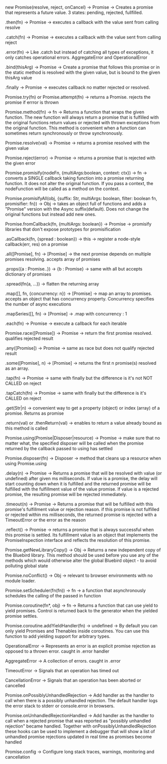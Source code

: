 new Promise(resolve, reject, onCancel) -> Promise
  -> Creates a promise that represents a future value. 3 states: pending, rejected, fullfilled.

.then(fn) -> Promise
  -> executes a callback with the value sent from calling resolve

.catch(fn) -> Promise
  -> executes a callback with the value sent from calling reject

.error(fn)
  -> Like .catch but instead of catching all types of exceptions, it only catches operational errors. AggregateError and OperationalError

.bind(thisArg) -> Promise
  -> Create a promise that follows this promise or in the static method is resolved with the given value, but is bound to the given thisArg value

.finally -> Promise
  -> executes callback no matter rejected or resolved.

Promise.try(fn) or Promise.attempt(fn)
  -> returns a Promise. rejects the promise if errror is thrown

Promise.method(fn) -> fn
  -> Returns a function that wraps the given function. The new function will always return a promise that is fulfilled with the original functions return values or rejected with thrown exceptions from the original function. This method is convenient when a function can sometimes return synchronously or throw synchronously.

Promise.resolve(val) -> Promise
  -> returns a promise resolved with the given value

Promise.reject(error) -> Promise
  -> returns a promise that is rejected with the given error

Promise.promisify(nodeFn, {multiArgs:boolean, context: ctx}) -> fn
  -> converts a SINGLE callback taking function into a promise returning function. It does not alter the original function. If you pass a context, the nodeFunction will be called as a method on the context.

Promise.promisifyAll(obj, {suffix: Str, multiArgs: boolean, filter: boolean fn, promisifier: fn}) -> Obj
  -> takes an object full of functions and adds a "Promise" version with the Async suffix(default). Does not change the original functions but instead add new ones.

Promise.fromCallback(fn, {multiArgs: boolean}) -> Promise
  -> promisify libraries that don't expose prototypes for promisification

.asCallback(fn, {spread : boolean}) -> this
  -> register a node-style callback(err, res) on a promise

.all([Promise], fn) -> [Promise]
  -> the next promise depends on multiple promises resolving. accepts array of promises

.props({a : Promise..}) -> {b : Promise}
  -> same with all but accepts dictionary of promises

.spread(fn(a, ...))
  -> flatten the returning array

.map([], fn, {concurrency: n}) -> [Promise]
  -> map an array to promises. accepts an object that has concurrency property. Concurrency specifies the number of async executions

.mapSeries([], fn) -> [Promise]
-> .map with concurrency : 1

.each(fn) -> Promise
  -> execute a callback for each iterable

Promise.race([Promise]) -> Promise
  -> return the first promise resolved. qualifies rejected result

.any([Promise]) -> Promise
  -> same as race but does not qualify rejected result

.some([Promise], n) -> [Promise]
  -> returns the first n promise(s) resolved as an array.

.tap(fn) -> Promise
  -> same with finally but the difference is it's not NOT CALLED on reject

.tapCatch(fn) -> Promise
  -> same with finally but the difference is it's CALLED on reject

.get(Str|n)
  -> convenient way to get a property (object) or index (array) of a promise. Returns as promise

.return(val) or .thenReturn(val)
  -> enables to return a value already bound as this method is called

Promise.using(Promise|Disposer|resource) -> Promise
  -> make sure that no matter what, the specified disposer will be called when the promise returned by the callback passed to using has settled

Promise.disposer(fn) -> Disposer
    ->  method that cleans up a resource when using Promise.using

.delay(n) -> Promise
  -> Returns a promise that will be resolved with value (or undefined) after given ms milliseconds. If value is a promise, the delay will start counting down when it is fulfilled and the returned promise will be fulfilled with the fulfillment value of the value promise. If value is a rejected promise, the resulting promise will be rejected immediately.

.timeout(n) -> Promise
  -> Returns a promise that will be fulfilled with this promise's fulfillment value or rejection reason.  if this promise is not fulfilled or rejected within ms milliseconds, the returned promise is rejected with a TimeoutError or the error as the reason

.reflect() -> Promise<PromiseInspection>
  ->  returns a promise that is always successful when this promise is settled. Its fulfillment value is an object that implements the PromiseInspection interface and reflects the resolution of this promise.

Promise.getNewLibraryCopy() -> Obj
  -> Returns a new independent copy of the Bluebird library. This method should be used before you use any of the methods which would otherwise alter the global Bluebird object - to avoid polluting global state

Promise.noConflict() -> Obj
  -> relevant to browser environments with no module loader.

Promise.setScheduler(fn(fn)) -> fn
  -> a function that asynchronously schedules the calling of the passed in function

Promise.coroutine(fn*, obj) -> fn
  -> Returns a function that can use yield to yield promises. Control is returned back to the generator when the yielded promise settles.

Promise.coroutine.addYieldHandler(fn) -> undefined
  -> By default you can only yield Promises and Thenables inside coroutines. You can use this function to add yielding support for arbitrary types.

OperationalError
  -> Represents an error is an explicit promise rejection as opposed to a thrown error. caught in .error handler

AggregateError
  -> A collection of errors. caught in .error

TimeoutError
  -> Signals that an operation has timed out

CancellationError
  -> Signals that an operation has been aborted or cancelled

Promise.onPossiblyUnhandledRejection
  -> Add handler as the handler to call when there is a possibly unhandled rejection. The default handler logs the error stack to stderr or console.error in browsers.

Promise.onUnhandledRejectionHandled
  -> Add handler as the handler to call when a rejected promise that was reported as "possibly unhandled rejection" became handled. Together with onPossiblyUnhandledRejection these hooks can be used to implement a debugger that will show a list of unhandled promise rejections updated in real time as promises become handled

Promise.config
  -> Configure long stack traces, warnings, monitoring and cancellation
